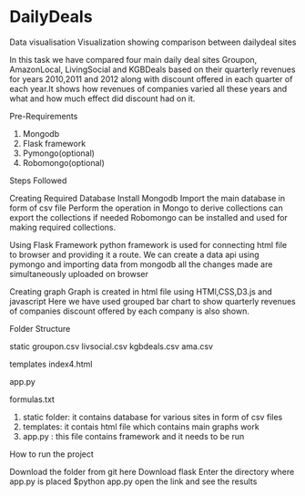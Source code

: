 # DailyDeals
Data visualisation 
Visualization showing comparison between dailydeal sites


In this task we have compared four main daily deal sites Groupon, AmazonLocal, LivingSocial and KGBDeals based on their quarterly revenues for years 2010,2011 and 2012 along with discount offered in each quarter of each year.It shows how revenues of companies varied all these years and what and how much effect did discount had on it.

Pre-Requirements
1. Mongodb
2. Flask framework
3. Pymongo(optional)
4. Robomongo(optional)

Steps Followed

Creating Required Database
Install Mongodb
Import the main database in form of csv file
Perform the operation in Mongo to derive collections
can export the collections if needed
Robomongo can be installed and used for making required collections.

Using Flask Framework
python framework is used  for connecting html file to browser and providing it a route.
We can create a data api using pymongo and importing data from mongodb
all the changes made are simultaneously uploaded on browser       

Creating graph
Graph is created in html file using HTMl,CSS,D3.js and javascript
Here we have used grouped bar chart to show quarterly revenues of companies
discount offered by each company is also shown.

Folder Structure

static           groupon.csv
                    livsocial.csv
                    kgbdeals.csv
                    ama.csv

  templates          index4.html
                  
app.py

formulas.txt


1. static folder: it contains database for various sites in form of csv files
2. templates: it contais html file which contains main graphs work
3. app.py : this file contains framework and it needs to be run


How to run the project

Download the folder from git here
Download flask
Enter the directory where app.py is placed
$python app.py
open the link and see the results
